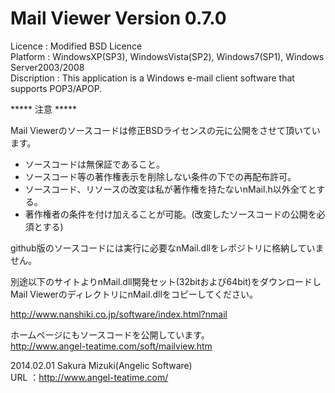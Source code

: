 Mail Viewer Version 0.7.0
========

Licence     : Modified BSD Licence  
Platform    : WindowsXP(SP3), WindowsVista(SP2), Windows7(SP1), Windows Server2003/2008  
Discription : This application is a Windows e-mail client software that supports POP3/APOP.  

***** 注意 *****

Mail Viewerのソースコードは修正BSDライセンスの元に公開をさせて頂いています。

* ソースコードは無保証であること。
* ソースコード等の著作権表示を削除しない条件の下での再配布許可。
* ソースコード、リソースの改変は私が著作権を持たないnMail.h以外全てとする。
* 著作権者の条件を付け加えることが可能。(改変したソースコードの公開を必須とする)

github版のソースコードには実行に必要なnMail.dllをレポジトリに格納していません。

別途以下のサイトよりnMail.dll開発セット(32bitおよび64bit)をダウンロードし  
Mail ViewerのディレクトリにnMail.dllをコピーしてください。  

<http://www.nanshiki.co.jp/software/index.html?nmail>

ホームページにもソースコードを公開しています。  
http://www.angel-teatime.com/soft/mailview.htm  
  
2014.02.01 Sakura Mizuki(Angelic Software)  
URL   ：http://www.angel-teatime.com/


